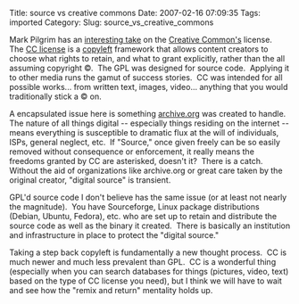 Title: source vs creative commons
Date: 2007-02-16 07:09:35
Tags: imported
Category: 
Slug: source_vs_creative_commons

<p>Mark Pilgrim has an <a title="dive into mark" href="http://diveintomark.org/archives/2007/02/15/cc-vs-gpl">interesting take</a> on the <a href="http://creativecommons.org/" title="Founded by Lawrence Lessig">Creative Common's</a> license.&nbsp; The <a href="http://en.wikipedia.org/wiki/Creative_Commons" title="CC">CC license</a> is a <a href="http://en.wikipedia.org/wiki/Copyleft" title="GPL is from the same family">copyleft</a> framework that allows content creators to choose what rights to retain, and what to grant explicitly, rather than the all assuming copyright &copy;.&nbsp; The GPL was designed for source code.&nbsp; Applying it to other media runs the gamut of success stories.&nbsp; CC was intended for all possible works... from written text, images, video... anything that you would traditionally stick a &copy; on.</p>
<p>A encapsulated issue here is something <a title="Amazing public service" href="http://www.archive.org/index.php">archive.org</a> was created to handle.&nbsp; The nature of all things digital -- especially things residing on the internet -- means everything is susceptible to dramatic flux at the will of individuals, ISPs, general neglect, etc.&nbsp; If &quot;Source,&quot; once given freely can be so easily removed without consequence or enforcement, it really means the freedoms granted by CC are asterisked, doesn't it?&nbsp; There is a catch.&nbsp; Without the aid of organizations like archive.org or great care taken by the original creator, &quot;digital source&quot; is transient.</p>
<p>GPL'd source code I don't believe has the same issue (or at least not nearly the magnitude).&nbsp; You have Sourceforge, Linux package distributions (Debian, Ubuntu, Fedora), etc. who are set up to retain and distribute the source code as well as the binary it created.&nbsp; There is basically an institution and infrastructure in place to protect the &quot;digital source.&quot;</p>
<p>Taking a step back copyleft is fundamentally a new thought process.&nbsp; CC is much newer and much less prevalent than GPL.&nbsp; CC is a wonderful thing (especially when you can search databases for things (pictures, video, text) based on the type of CC license you need), but I think we will have to wait and see how the &quot;remix and return&quot; mentality holds up.<br /></p>
